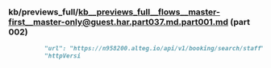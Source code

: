 ### kb/previews_full/kb__previews_full__flows__master-first__master-only@guest.har.part037.md.part001.md (part 002)

```md
          "url": "https://n958200.alteg.io/api/v1/booking/search/staff",
          "httpVersi
```

```
